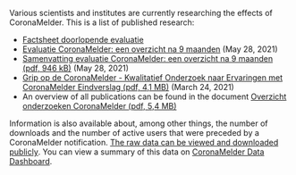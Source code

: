 Various scientists and institutes are currently researching the effects of CoronaMelder. This is a list of published research:

- <a href="https://www.rijksoverheid.nl/documenten/publicaties/2022/02/28/coronamelder-factsheet-doorlopende-evaluatie" rel="noopener noreferrer" target="_blank" hreflang="nl" lang="nl">Factsheet doorlopende evaluatie</a>
- <a href="https://www.rijksoverheid.nl/documenten/publicaties/2021/05/28/rapporten-evaluatie-coronamelder-9-maanden" rel="noopener noreferrer" target="_blank" hreflang="nl" lang="nl">Evaluatie CoronaMelder: een overzicht na 9 maanden</a> (May 28, 2021)
- <a href="https://www.rijksoverheid.nl/binaries/rijksoverheid/documenten/publicaties/2021/05/28/rapporten-evaluatie-coronamelder-9-maanden/Samenvatting+Evaluatie+CoronaMelder+Een+overzicht+na+9+maanden.pdf" rel="noopener noreferrer" target="_blank" hreflang="nl" lang="nl">Samenvatting evaluatie CoronaMelder: een overzicht na 9 maanden (pdf, 946 kB)</a> (May 28, 2021)
- <a href="https://www.rijksoverheid.nl/binaries/rijksoverheid/documenten/publicaties/2021/04/14/eindrapport-kwalitatief-onderzoek-grip-op-coronamelder-universiteit-twente-open-universiteit/eindrapport_kwalitatief_Grip+op+Coronamelder-UT+en+OU.pdf" rel="noopener noreferrer" target="_blank" hreflang="nl" lang="nl">Grip op de CoronaMelder - Kwalitatief Onderzoek naar Ervaringen met CoronaMelder Eindverslag (pdf, 4,1 MB)</a> (March 24, 2021)
- An overview of all publications can be found in the document <a href="https://www.rijksoverheid.nl/binaries/rijksoverheid/documenten/publicaties/2020/12/10/overzicht-onderzoeken-coronamelder/Overzicht-onderzoeken-CoronaMelder.pdf" rel="noopener noreferrer" target="_blank" hreflang="nl" lang="nl">Overzicht onderzoeken CoronaMelder (pdf, 5,4 MB)</a>

Information is also available about, among other things, the number of downloads and the number of active users that were preceded by a CoronaMelder notification. <a href="https://github.com/minvws/nl-covid19-notification-app-statistics/tree/main/statistics" rel="noopener noreferrer" target="_blank" hreflang="nl" lang="nl">The raw data can be viewed and downloaded publicly</a>. You can view a summary of this data on [CoronaMelder Data Dashboard](/en/faq/1-13-coronamelder-data-dashboard/).
